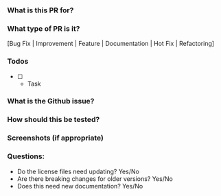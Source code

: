 ### What is this PR for?
<!-- A few sentences describing the overall goals of the pull request's commits.
-->

### What type of PR is it?
[Bug Fix | Improvement | Feature | Documentation | Hot Fix | Refactoring]

### Todos
* [ ] - Task

### What is the Github issue?
<!-- * Open an issue on Github
* Put link here, and add [ECHO-#issue_number] in PR title, eg. `ECHO-#9. PR title`
-->
### How should this be tested?
<!--
* Strongly recommended: add automated unit tests for any new or changed behavior
* Outline any manual steps to test the PR here.
-->

### Screenshots (if appropriate)

### Questions:
* Do the license files need updating? Yes/No
* Are there breaking changes for older versions? Yes/No
* Does this need new documentation? Yes/No
